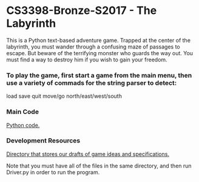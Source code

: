 # CS3398-Bronze-S2017 - The Labyrinth

This is a Python text-based adventure game. Trapped at the center of the labyrinth, you must wander through a confusing maze of passages to escape. But beware of the terrifying monster who guards the way out. You must find a way to destroy him if you wish to gain your freedom.

### To play the game, first start a game from the main menu, then use a variety of commads for the string parser to detect:
load
save
quit
move/go north/east/west/south

### Main Code
[Python code.](./code)

### Development Resources
[Directory that stores our drafts of game ideas and specifications.](./resources)

Note that you must have all of the files in the same directory, and then run Driver.py in order to run the program.
